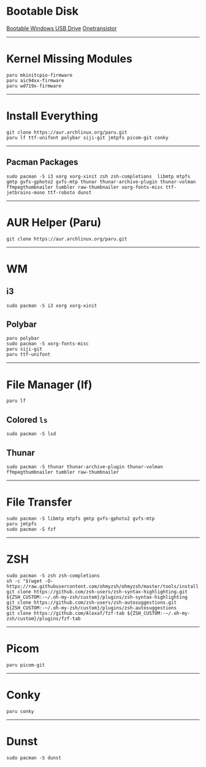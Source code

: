 # Bootable Disk
[Bootable Windows USB Drive](https://www.youtube.com/watch?v=pf6g0VHVWkQ)
[Onetransistor](https://www.onetransistor.eu/2014/09/make-bootable-windows-usb-from-ubuntu.html)

---
# Kernel Missing Modules
```
paru mkinitcpio-firmware
paru aic94xx-firmware
paru wd719x-firmware
```

---
# Install Everything
```
git clone https://aur.archlinux.org/paru.git
paru lf ttf-unifont polybar siji-git jmtpfs picom-git conky
```

---
## Pacman Packages
```
sudo pacman -S i3 xorg xorg-xinit zsh zsh-completions  libmtp mtpfs gmtp gvfs-gphoto2 gvfs-mtp thunar thunar-archive-plugin thunar-volman ffmpegthumbnailer tumbler raw-thumbnailer xorg-fonts-misc ttf-jetbrains-mono ttf-roboto dunst
```
---
# AUR Helper (Paru)
```
git clone https://aur.archlinux.org/paru.git
```

---
# WM
## i3
```
sudo pacman -S i3 xorg xorg-xinit
```
## Polybar
```
paru polybar
sudo pacman -S xorg-fonts-misc
paru siji-git
paru ttf-unifont
```

---
# File Manager (lf)
```
paru lf
```
## Colored `ls`
```
sudo pacman -S lsd
```
## Thunar
```
sudo pacman -S thunar thunar-archive-plugin thunar-volman ffmpegthumbnailer tumbler raw-thumbnailer
```

---
# File Transfer
```
sudo pacman -S libmtp mtpfs gmtp gvfs-gphoto2 gvfs-mtp
paru jmtpfs
sudo pacman -S fzf
```

---
# ZSH
```
sudo pacman -S zsh zsh-completions
sh -c "$(wget -O- https://raw.githubusercontent.com/ohmyzsh/ohmyzsh/master/tools/install.sh)"
git clone https://github.com/zsh-users/zsh-syntax-highlighting.git ${ZSH_CUSTOM:-~/.oh-my-zsh/custom}/plugins/zsh-syntax-highlighting
git clone https://github.com/zsh-users/zsh-autosuggestions.git ${ZSH_CUSTOM:-~/.oh-my-zsh/custom}/plugins/zsh-autosuggestions
git clone https://github.com/Aloxaf/fzf-tab ${ZSH_CUSTOM:-~/.oh-my-zsh/custom}/plugins/fzf-tab
```

---
# Picom
```
paru picom-git
```

---
# Conky
```
paru conky
```

---
# Dunst
```
sudo pacman -S dunst
```
